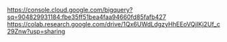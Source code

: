 https://console.cloud.google.com/bigquery?sq=904829931184:fbe35ff51bea4faa94660fd85fafb427
https://colab.research.google.com/drive/1Qx6UWdLdgzyHhEEoVQjIKj2Uf_c29Znw?usp=sharing
